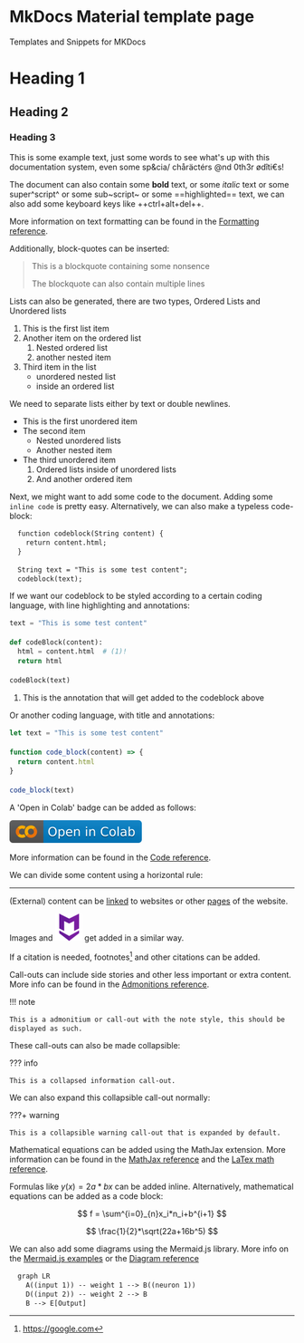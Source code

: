 # MkDocs Material template page

Templates and Snippets for MKDocs

# Heading 1

## Heading 2

### Heading 3

This is some example text, just some words to see what's up with this documentation system, even some sp&cia/ chåräctérs @nd 0th3r ødîti€s!

The document can also contain some **bold** text, or some _italic_ text or some super^script^ or some sub~script~ or some ==highlighted== text, we can also add some keyboard keys like ++ctrl+alt+del++.

More information on text formatting can be found in the [Formatting reference].

[Formatting reference]:https://squidfunk.github.io/mkdocs-material/reference/formatting/

Additionally, block-quotes can be inserted:

> This is a blockquote containing some nonsence
>
> The blockquote can also contain multiple lines

Lists can also be generated, there are two types, Ordered Lists and Unordered lists

1. This is the first list item
2. Another item on the ordered list
    1. Nested ordered list
    2. another nested item
3. Third item in the list
    - unordered nested list
    - inside an ordered list

We need to separate lists either by text or double newlines.

- This is the first unordered item
- The second item
    - Nested unordered lists
    - Another nested item
- The third unordered item
    1. Ordered lists inside of unordered lists
    2. And another ordered item

Next, we might want to add some code to the document. Adding some `inline code` is pretty easy. Alternatively, we can also make a typeless code-block:

```
  function codeblock(String content) {
    return content.html;
  }

  String text = "This is some test content";
  codeblock(text);
```

If we want our codeblock to be styled according to a certain coding language, with line highlighting and annotations:

``` py hl_lines="3"
text = "This is some test content"

def codeBlock(content):
  html = content.html  # (1)!
  return html

codeBlock(text)
```

1.  This is the annotation that will get added to the codeblock above

Or another coding language, with title and annotations:

``` js title="codeBlock.js"
let text = "This is some test content"

function code_block(content) => {
  return content.html
}

code_block(text)
```

A 'Open in Colab' badge can be added as follows:

[![Open In Colab](assets/images/colab-badge.svg)](https://colab.research.google.com/drive/1ifiq6e0aOzHRPsRP8OT0_t_h8MajBrlx#scrollTo=DykfGQVnQ2k5)

More information can be found in the [Code reference].

[Code reference]: https://squidfunk.github.io/mkdocs-material/reference/code-blocks/

We can divide some content using a horizontal rule:

---

(External) content can be [linked] to websites or other [pages] of the website.

[linked]: https://google.com
[pages]: index.md

Images and ![other graphics] get added in a similar way.

[other graphics]: https://github.com/adam-p/markdown-here/raw/master/src/common/images/icon48.png "Even some tooltip information can be displayed"

If a citation is needed, footnotes[^1] and other citations can be added.

[^1]: https://google.com

Call-outs can include side stories and other less important or extra content. More info can be found in the [Admonitions reference].

[Admonitions reference]: https://squidfunk.github.io/mkdocs-material/reference/admonitions/

!!! note

    This is a admonitium or call-out with the note style, this should be displayed as such.

These call-outs can also be made collapsible:

??? info

    This is a collapsed information call-out.

We can also expand this collapsible call-out normally:

???+ warning

    This is a collapsible warning call-out that is expanded by default.

Mathematical equations can be added using the MathJax extension. More information can be found in the [MathJax reference] and the [LaTex math reference].

Formulas like $y(x)=2a*bx$ can be added inline. Alternatively, mathematical equations can be added as a code block:

$$
  f = \sum^{i=0}_{n}x_i*n_i+b^{i+1}
$$

$$
  \frac{1}{2}*\sqrt(22a+16b^5)
$$

[MathJax reference]: https://squidfunk.github.io/mkdocs-material/reference/mathjax
[LaTex math reference]: https://en.wikibooks.org/wiki/LaTeX/Mathematics

We can also add some diagrams using the Mermaid.js library. More info on the [Mermaid.js examples] or the [Diagram reference]

```mermaid
  graph LR
    A((input 1)) -- weight 1 --> B((neuron 1))
    D((input 2)) -- weight 2 --> B
    B --> E[Output]
```

[Mermaid.js examples]: https://mermaid.js.org/syntax/examples.html
[Diagram reference]: https://squidfunk.github.io/mkdocs-material/reference/diagrams/